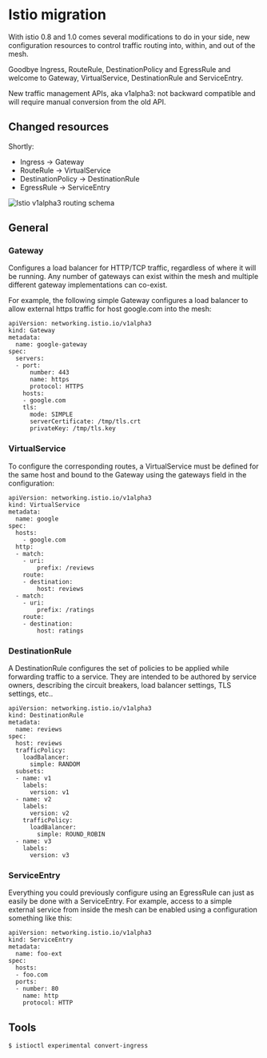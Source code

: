# Istio migration

With istio 0.8 and 1.0 comes several modifications to do in your side, new configuration resources to control traffic routing into, within, and out of the mesh.

Goodbye Ingress, RouteRule, DestinationPolicy and EgressRule and welcome to Gateway, VirtualService, DestinationRule and ServiceEntry.

New traffic management APIs, aka v1alpha3: not backward compatible and will require manual conversion from the old API.

## Changed resources

Shortly:

   * Ingress -> Gateway
   * RouteRule -> VirtualService
   * DestinationPolicy -> DestinationRule
   * EgressRule -> ServiceEntry

![Istio v1alpha3 routing schema](https://istio.io/blog/2018/v1alpha3-routing/virtualservices-destrules.svg)

## General

### Gateway

Configures a load balancer for HTTP/TCP traffic, regardless of where it will be running. Any number of gateways can exist within the mesh and multiple different gateway implementations can co-exist.

For example, the following simple Gateway configures a load balancer to allow external https traffic for host google.com into the mesh:

```
apiVersion: networking.istio.io/v1alpha3
kind: Gateway
metadata:
  name: google-gateway
spec:
  servers:
  - port:
      number: 443
      name: https
      protocol: HTTPS
    hosts:
    - google.com
    tls:
      mode: SIMPLE
      serverCertificate: /tmp/tls.crt
      privateKey: /tmp/tls.key
```

### VirtualService

To configure the corresponding routes, a VirtualService must be defined for the same host and bound to the Gateway using the gateways field in the configuration:

```
apiVersion: networking.istio.io/v1alpha3
kind: VirtualService
metadata:
  name: google
spec:
  hosts:
    - google.com
  http:
  - match:
    - uri:
        prefix: /reviews
    route:
    - destination:
        host: reviews
  - match:
    - uri:
        prefix: /ratings
    route:
    - destination:
        host: ratings
```

### DestinationRule

A DestinationRule configures the set of policies to be applied while forwarding traffic to a service. They are intended to be authored by service owners, describing the circuit breakers, load balancer settings, TLS settings, etc..

```
apiVersion: networking.istio.io/v1alpha3
kind: DestinationRule
metadata:
  name: reviews
spec:
  host: reviews
  trafficPolicy:
    loadBalancer:
      simple: RANDOM
  subsets:
  - name: v1
    labels:
      version: v1
  - name: v2
    labels:
      version: v2
    trafficPolicy:
      loadBalancer:
        simple: ROUND_ROBIN
  - name: v3
    labels:
      version: v3
```

### ServiceEntry

Everything you could previously configure using an EgressRule can just as easily be done with a ServiceEntry. For example, access to a simple external service from inside the mesh can be enabled using a configuration something like this:

```
apiVersion: networking.istio.io/v1alpha3
kind: ServiceEntry
metadata:
  name: foo-ext
spec:
  hosts:
  - foo.com
  ports:
  - number: 80
    name: http
    protocol: HTTP
```

## Tools

`$ istioctl experimental convert-ingress`